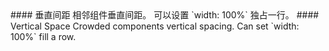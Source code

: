 <cn>
#### 垂直间距
相邻组件垂直间距。
可以设置 `width: 100%` 独占一行。
</cn>

<us>
#### Vertical Space
Crowded components vertical spacing.
Can set `width: 100%` fill a row.
</us>

